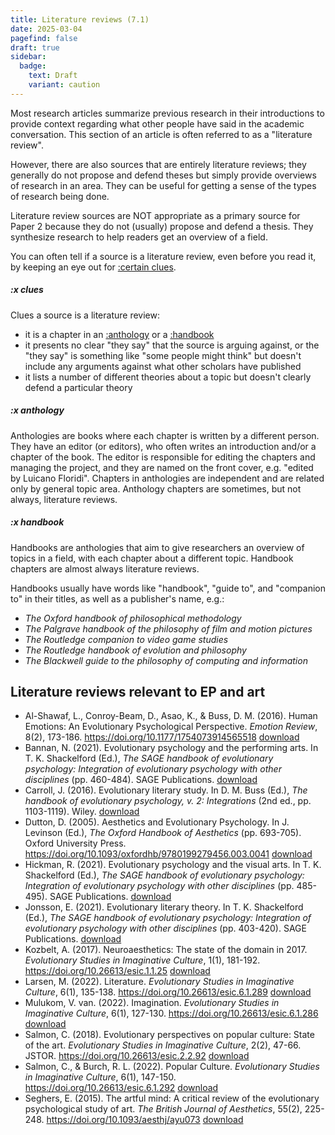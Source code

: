 ```yaml
---
title: Literature reviews (7.1)
date: 2025-03-04
pagefind: false
draft: true
sidebar:
  badge:
    text: Draft
    variant: caution
---
```


Most research articles summarize previous research in their introductions to provide context regarding what other people have said in the academic conversation. This section of an article is often referred to as a "literature review".

However, there are also sources that are entirely literature reviews; they generally do not propose and defend theses but simply provide overviews of research in an area. They can be useful for getting a sense of the types of research being done.

Literature review sources are NOT appropriate as a primary source for Paper 2 because they do not (usually) propose and defend a thesis. They synthesize research to help readers get an overview of a field.

You can often tell if a source is a literature review, even before you read it, by keeping an eye out for [:certain clues](#x-clues).

##### :x clues

Clues a source is a literature review:

- it is a chapter in an [:anthology](#x-anthology) or a [:handbook](#x-handbook)
- it presents no clear "they say" that the source is arguing against, or the "they say" is something like "some people might think" but doesn't include any arguments against what other scholars have published
- it lists a number of different theories about a topic but doesn't clearly defend a particular theory

##### :x anthology

Anthologies are books where each chapter is written by a different person. They have an editor (or editors), who often writes an introduction and/or a chapter of the book. The editor is responsible for editing the chapters and managing the project, and they are named on the front cover, e.g. "edited by Luicano Floridi". Chapters in anthologies are independent and are related only by general topic area. Anthology chapters are sometimes, but not always, literature reviews.

##### :x handbook

Handbooks are anthologies that aim to give researchers an overview of topics in a field, with each chapter about a different topic. Handbook chapters are almost always literature reviews.

Handbooks usually have words like "handbook", "guide to", and "companion to" in their titles, as well as a publisher's name, e.g.:

- _The Oxford handbook of philosophical methodology_
- _The Palgrave handbook of the philosophy of film and motion pictures_
- _The Routledge companion to video game studies_
- _The Routledge handbook of evolution and philosophy_
- _The Blackwell guide to the philosophy of computing and information_

## Literature reviews relevant to EP and art

- Al-Shawaf, L., Conroy-Beam, D., Asao, K., & Buss, D. M. (2016). Human Emotions: An Evolutionary Psychological Perspective. _Emotion Review_, 8(2), 173-186. https://doi.org/10.1177/1754073914565518 [download](/downloads/al-shawafHumanEmotionsEvolutionary2016.pdf)
- Bannan, N. (2021). Evolutionary psychology and the performing arts. In T. K. Shackelford (Ed.), _The SAGE handbook of evolutionary psychology: Integration of evolutionary psychology with other disciplines_ (pp. 460-484). SAGE Publications. [download](/downloads/bannanEvolutionaryPsychologyPerforming2021.pdf)
- Carroll, J. (2016). Evolutionary literary study. In D. M. Buss (Ed.), _The handbook of evolutionary psychology, v. 2: Integrations_ (2nd ed., pp. 1103-1119). Wiley. [download](/downloads/carrollEvolutionaryLiteraryStudy2016.pdf)
- Dutton, D. (2005). Aesthetics and Evolutionary Psychology. In J. Levinson (Ed.), _The Oxford Handbook of Aesthetics_ (pp. 693-705). Oxford University Press. <https://doi.org/10.1093/oxfordhb/9780199279456.003.0041> [download](/downloads/duttonAestheticsEvolutionaryPsychology2005.pdf)
- Hickman, R. (2021). Evolutionary psychology and the visual arts. In T. K. Shackelford (Ed.), _The SAGE handbook of evolutionary psychology: Integration of evolutionary psychology with other disciplines_ (pp. 485-495). SAGE Publications. [download](/downloads/hickmanEvolutionaryPsychologyVisual2021.pdf)
- Jonsson, E. (2021). Evolutionary literary theory. In T. K. Shackelford (Ed.), _The SAGE handbook of evolutionary psychology: Integration of evolutionary psychology with other disciplines_ (pp. 403-420). SAGE Publications. [download](/downloads/jonssonEvolutionaryLiteraryTheory2021.pdf)
- Kozbelt, A. (2017). Neuroaesthetics: The state of the domain in 2017. _Evolutionary Studies in Imaginative Culture_, 1(1), 181-192. <https://doi.org/10.26613/esic.1.1.25> [download](/downloads/kozbeltNeuroaestheticsStateDomain2017.pdf)
- Larsen, M. (2022). Literature. _Evolutionary Studies in Imaginative Culture_, 6(1), 135-138. <https://doi.org/10.26613/esic.6.1.289> [download](/downloads/larsenLiterature2022.pdf)
- Mulukom, V. van. (2022). Imagination. _Evolutionary Studies in Imaginative Culture_, 6(1), 127-130. <https://doi.org/10.26613/esic.6.1.286> [download](/downloads/mulukomImagination2022.pdf)
- Salmon, C. (2018). Evolutionary perspectives on popular culture: State of the art. _Evolutionary Studies in Imaginative Culture_, 2(2), 47-66. JSTOR. <https://doi.org/10.26613/esic.2.2.92> [download](/downloads/salmonEvolutionaryPerspectivesPopular2018.pdf)
- Salmon, C., & Burch, R. L. (2022). Popular Culture. _Evolutionary Studies in Imaginative Culture_, 6(1), 147-150. <https://doi.org/10.26613/esic.6.1.292> [download](/downloads/salmonPopularCulture2022a.pdf)
- Seghers, E. (2015). The artful mind: A critical review of the evolutionary psychological study of art. _The British Journal of Aesthetics_, 55(2), 225-248. https://doi.org/10.1093/aesthj/ayu073 [download](/downloads/seghersArtfulMindCritical2015.pdf)
